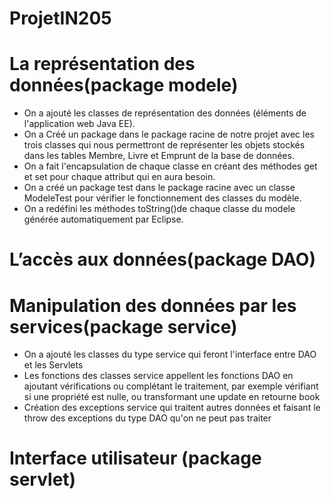 # ProjetIN205

#  La représentation des données(package modele)
- On a ajouté les classes de représentation des données (éléments de l'application web Java EE). 
- On a Créé un package dans le package racine de notre projet avec les trois classes qui nous permettront de représenter les objets stockés dans les tables Membre, Livre et Emprunt de la base de données.
- On a fait l'encapsulation de chaque classe en créant des méthodes get et set pour chaque attribut qui en aura besoin.
- On a créé un package test dans le package racine avec un classe ModeleTest pour vérifier le fonctionnement des classes du modèle.
- On a redéfini les méthodes toString()de chaque classe du modele générée automatiquement par Eclipse.
# L’accès aux données(package DAO)



# Manipulation des données par les services(package service)
- On a ajouté les classes du type service qui feront l'interface entre DAO et les Servlets
- Les fonctions des classes service appellent les fonctions DAO en ajoutant vérifications ou complétant le traitement, par exemple vérifiant si une propriété est nulle, ou transformant une update en retourne book
- Création des exceptions service qui traitent autres données et faisant le throw des exceptions du type DAO qu'on ne peut pas  traiter

# Interface utilisateur (package servlet)
